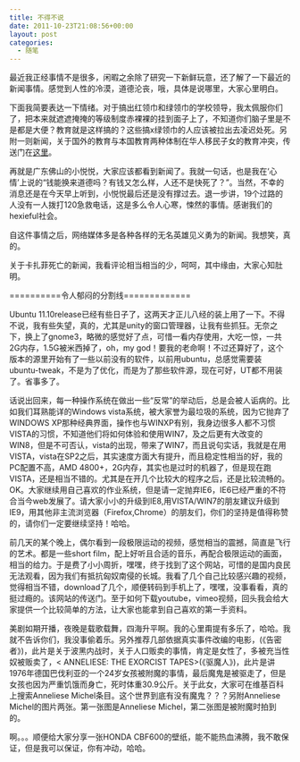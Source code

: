 ```yaml
---
title: 不得不说
date: 2011-10-23T21:08:56+00:00
layout: post
categories:
  - 随笔
---
```


最近我正经事情不是很多，闲暇之余除了研究一下新鲜玩意，还了解了一下最近的新闻事情。感觉到人性的冷漠，道德沦丧，哦，具体是说哪里，大家心里明白。

下面我简要表达一下情绪。对于搞出红领巾和绿领巾的学校领导，我太佩服你们了，把本来就遮遮掩掩的等级制度赤裸裸的挂到面子上了，不知道你们脑子里是不是都是大便？教育就是这样搞的？这些搞x绿领巾的人应该被拉出去凌迟处死。另附一则新闻，关于国外的教育与本国教育两种体制在华人移民子女的教育冲突，传送门在[这里](http://news.sina.com.cn/c/2011-10-21/165623342207.shtml)。

再就是广东佛山的小悦悦，大家应该都看到新闻了。我就一句话，也是我在‘心情’上说的“钱能换来道德吗？有钱又怎么样，人还不是快死了？”。当然，不幸的消息还是在今天早上听到，小悦悦最后还是没有撑过去。退一步讲，19个过路的人没有一人拨打120急救电话，这是多么令人心寒，悚然的事情。感谢我们的hexieful社会。

自这件事情之后，网络媒体多是各种各样的无名英雄见义勇为的新闻。我想笑，真的。

关于卡扎菲死亡的新闻，我看评论相当相当的少，呵呵，其中缘由，大家心知肚明。

==========令人郁闷的分割线=============
<!--more-->
Ubuntu 11.10release已经有些日子了，这两天才正儿八经的装上用了一下。不得不说，我有些失望，真的，尤其是unity的窗口管理器，让我有些抓狂。无奈之下，换上了gnome3，略微的感觉好了点，可惜一看内存使用，大吃一惊，一共2G内存，1.5G被米西掉了，oh，my god！要我的老命啊！不过还算好了，这个版本的源里开始有了一些以前没有的软件，以前用ubuntu，总感觉需要装ubuntu-tweak，不是为了优化，而是为了那些软件源，现在可好，UT都不用装了。省事多了。

话说出回来，每一种操作系统在做出一些“反常”的举动后，总是会被人诟病的。比如我们耳熟能详的Windows vista系统，被大家誉为最垃圾的系统，因为它抛弃了WINDOWS XP那种经典界面，操作也与WINXP有别，我身边很多人都不习惯VISTA的习惯，不知道他们将如何体验和使用WIN7，及之后更有大改变的WIN8，但是不可否认，vista的出现，带来了WIN7，而且说句实话，我就是在用VISTA，vista在SP2之后，其实速度方面大有提升，而且稳定性相当的好，我的PC配置不高，AMD 4800+，2G内存，其实也是过时的机器了，但是现在跑VISTA，还是相当不错的。尤其是在开几个比较大的程序之后，还是比较流畅的。OK。大家继续用自己喜欢的作业系统，但是请一定抛弃IE6，IE6已经严重的不符合当今web发展了。请大家小小的升级到IE8,用VISTA/WIN7的朋友建议升级到IE9，用其他非主流浏览器（Firefox,Chrome）的朋友们，你们的坚持是值得称赞的，请你们一定要继续坚持！哈哈。

前几天的某个晚上，偶尔看到一段极限运动的视频，感觉相当的震撼，简直是飞行的艺术。都是一些short film，配上好听且合适的音乐，再配合极限运动的画面，相当的给力。于是费了小小周折，嘿嘿，终于找到了这个网站，可惜的是国内良民无法观看，因为我们有抵抗匈奴南侵的长城。我看了几个自己比较感兴趣的视频，觉得相当不错，download了几个，顺便转码到手机上了，嘿嘿，没事看看，真的挺过瘾的。该网站的传送门。至于如何下载youtube，vimeo视频，回头我会给大家提供一个比较简单的方法，让大家也能拿到自己喜欢的第一手资料。

美剧如期开播，夜晚是载歌载舞，四海升平啊。我的心里甭提有多乐了，哈哈。我就不告诉你们，我没事偷着乐。另外推荐几部依据真实事件改编的电影，(《告密者》)，此片是关于波黑内战时，关于人口贩卖的事情，肯定是女性了，多被充当性奴被贩卖了，< ANNELIESE: THE EXORCIST TAPES>(《驱魔人》)，此片是讲1976年德国巴伐利亚的一个24岁女孩被附魔的事情，最后魔鬼是被驱走了，但是女孩也因为严重饥饿而身亡，死时体重30.9公斤。关于此女，大家可在维基百科上搜索Anneliese Michel条目。这个世界到底有没有魔鬼？？？另附Anneliese Michel的图片两张。第一张图是Anneliese Michel，第二张图是被附魔时拍到的。

啊。。。顺便给大家分享一张HONDA CBF600的壁纸，能不能热血沸腾，我不敢保证，但是我可以保证，你有冲动，哈哈。
